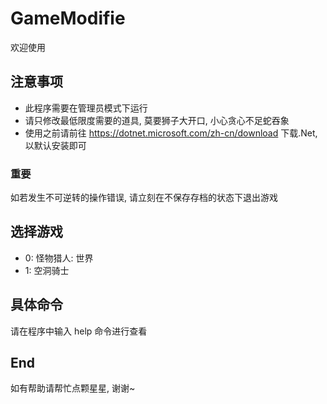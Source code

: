 # GameModifie
欢迎使用

## 注意事项
- 此程序需要在管理员模式下运行
- 请只修改最低限度需要的道具, 莫要狮子大开口, 小心贪心不足蛇吞象
- 使用之前请前往 https://dotnet.microsoft.com/zh-cn/download 下载.Net, 以默认安装即可

### 重要
如若发生不可逆转的操作错误, 请立刻在不保存存档的状态下退出游戏


## 选择游戏
- 0: 怪物猎人: 世界
- 1: 空洞骑士

## 具体命令
请在程序中输入  help  命令进行查看

## End
如有帮助请帮忙点颗星星, 谢谢~
